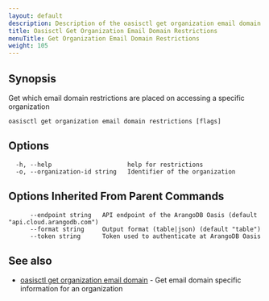 ```yaml
---
layout: default
description: Description of the oasisctl get organization email domain restrictions command
title: Oasisctl Get Organization Email Domain Restrictions
menuTitle: Get Organization Email Domain Restrictions
weight: 105
---
```

## Synopsis
Get which email domain restrictions are placed on accessing a specific organization

```
oasisctl get organization email domain restrictions [flags]
```

## Options
```
  -h, --help                     help for restrictions
  -o, --organization-id string   Identifier of the organization
```

## Options Inherited From Parent Commands
```
      --endpoint string   API endpoint of the ArangoDB Oasis (default "api.cloud.arangodb.com")
      --format string     Output format (table|json) (default "table")
      --token string      Token used to authenticate at ArangoDB Oasis
```

## See also
* [oasisctl get organization email domain](get-organization-email-domain.md)	 - Get email domain specific information for an organization

